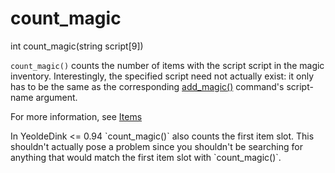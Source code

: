 # count_magic

<Prototype>int count_magic(string script[9])</Prototype>

`count_magic()` counts the number of items with the script script in the magic inventory. Interestingly, the specified script need not actually exist: it only has to be the same as the corresponding [add_magic()](./add-magic.md) command's script-name argument.

For more information, see [Items](../guide/items.md)

<VersionInfo yedink="<= 0.94" freedink="all">
In YeoldeDink <= 0.94 `count_magic()` also counts the first item slot. This shouldn't actually pose a problem since you shouldn't be searching for anything that would match the first item slot with `count_magic()`. 
</VersionInfo>